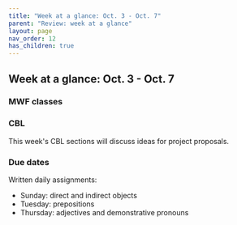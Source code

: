 ```yaml
---
title: "Week at a glance: Oct. 3 - Oct. 7"
parent: "Review: week at a glance" 
layout: page
nav_order: 12
has_children: true
---
```


## Week at a glance: Oct. 3 - Oct. 7

### MWF classes



### CBL

This week's CBL sections will discuss  ideas for project proposals.


### Due dates


Written daily assignments: 

- Sunday: direct and indirect objects
- Tuesday: prepositions
- Thursday: adjectives and demonstrative pronouns
